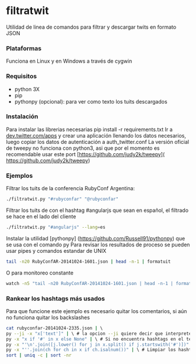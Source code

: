 filtratwit
==========

Utilidad de linea de comandos para filtrar y descargar twits en formato JSON

### Plataformas

Funciona en Linux y en Windows a través de cygwin

### Requisitos

* python 3X 
* pip
* pythonpy (opcional): para ver como texto los tuits descargados

### Instalación

Para instalar las librerias necesarias pip install -r requirements.txt
Ir a [dev.twitter.com/apps](dev.twitter.com/apps) y crear una aplicación llenando los datos necesarios, luego copiar los datos de autenticación a auth_twitter.conf 
La versión oficial de tweepy no funciona con python3, asi que por el momento es recomendable usar este port [https://github.com/judy2k/tweepy]( https://github.com/judy2k/tweepy)

### Ejemplos

Filtrar los tuits de la conferencia RubyConf Argentina:

```bash
./filtratwit.py "#rubyconfar" "@rubyconfar"
```

Filtrar los tuits de con el hashtag #angularjs que sean en español, el filtrado se hace en el lado del cliente

```bash
./filtratwit.py "#angularjs" --lang=es
```


Instalar la utilidad [pythonpy] (https://github.com/Russell91/pythonpy) que se usa con el comando py
Para revisar los resultados de proceso se pueden usar pipes y comandos estandar de UNIX


```bash
tail -n20 RubyConfAR-20141024-1601.json | head -n-1 | formatuit
```
O para monitoreo constante

```bash
watch -n5 "tail -n20 RubyConfAR-20141024-1601.json | head -n-1 | formatuit"
```

### Rankear los hashtags más usados
Para que funcione este ejemplo es necesario quitar los comentarios, si aún no funciona quitar los backslashes

```bash
cat rubyconfar-20141024-2335.json | \ 
py --ji -x "x['text']" | \ # la opcion --ji quiere decir que interprete la entrada como JSON 
py -x "x if '#' in x else None" | \ # Si no encuentra hashtags en el texto ignorar la linea
py -x "'\n'.join([j.lower() for j in x.split() if j.startswith('#')])" | \ #Extraer los hashtags y separarlos por cambios de linea 
py -x "''.join(ch for ch in x if ch.isalnum())" | \ # Limpiar los hashtags si caracteres no alfabeticos contiguos 
sort | uniq -c | sort -nr
```
